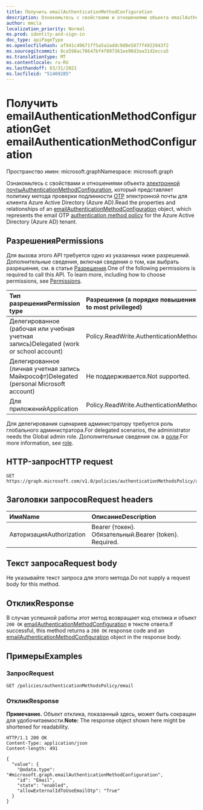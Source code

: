 ```yaml
---
title: Получить emailAuthenticationMethodConfiguration
description: Ознакомьтесь с свойствами и отношениями объекта emailAuthenticationMethodConfiguration.
author: mmcla
localization_priority: Normal
ms.prod: identity-and-sign-in
doc_type: apiPageType
ms.openlocfilehash: af941c49671ff5a5a2addc9d8e5877f4922043f2
ms.sourcegitcommit: 8ca598ac70647bf4f897361ee90d3aa31d2ecca5
ms.translationtype: MT
ms.contentlocale: ru-RU
ms.lasthandoff: 03/31/2021
ms.locfileid: "51469285"
---
```

# <a name="get-emailauthenticationmethodconfiguration"></a><span data-ttu-id="800c1-103">Получить emailAuthenticationMethodConfiguration</span><span class="sxs-lookup"><span data-stu-id="800c1-103">Get emailAuthenticationMethodConfiguration</span></span>

<span data-ttu-id="800c1-104">Пространство имен: microsoft.graph</span><span class="sxs-lookup"><span data-stu-id="800c1-104">Namespace: microsoft.graph</span></span>

<span data-ttu-id="800c1-105">Ознакомьтесь с свойствами и отношениями объекта [электронной почтыAuthenticationMethodConfiguration,](../resources/emailauthenticationmethodconfiguration.md) который представляет политику метода проверки подлинности [OTP](../resources/authenticationmethodspolicies-overview.md) электронной почты для клиента Azure Active Directory (Azure AD).</span><span class="sxs-lookup"><span data-stu-id="800c1-105">Read the properties and relationships of an [emailAuthenticationMethodConfiguration](../resources/emailauthenticationmethodconfiguration.md) object, which represents the email OTP [authentication method policy](../resources/authenticationmethodspolicies-overview.md) for the Azure Active Directory (Azure AD) tenant.</span></span>

## <a name="permissions"></a><span data-ttu-id="800c1-106">Разрешения</span><span class="sxs-lookup"><span data-stu-id="800c1-106">Permissions</span></span>

<span data-ttu-id="800c1-p101">Для вызова этого API требуется одно из указанных ниже разрешений. Дополнительные сведения, включая сведения о том, как выбрать разрешения, см. в статье [Разрешения](/graph/permissions-reference).</span><span class="sxs-lookup"><span data-stu-id="800c1-p101">One of the following permissions is required to call this API. To learn more, including how to choose permissions, see [Permissions](/graph/permissions-reference).</span></span>

|<span data-ttu-id="800c1-109">Тип разрешения</span><span class="sxs-lookup"><span data-stu-id="800c1-109">Permission type</span></span>|<span data-ttu-id="800c1-110">Разрешения (в порядке повышения привилегий)</span><span class="sxs-lookup"><span data-stu-id="800c1-110">Permissions (from least to most privileged)</span></span>|
|:---|:---|
|<span data-ttu-id="800c1-111">Делегированное (рабочая или учебная учетная запись)</span><span class="sxs-lookup"><span data-stu-id="800c1-111">Delegated (work or school account)</span></span>|<span data-ttu-id="800c1-112">Policy.ReadWrite.AuthenticationMethod</span><span class="sxs-lookup"><span data-stu-id="800c1-112">Policy.ReadWrite.AuthenticationMethod</span></span>|
|<span data-ttu-id="800c1-113">Делегированное (личная учетная запись Майкрософт)</span><span class="sxs-lookup"><span data-stu-id="800c1-113">Delegated (personal Microsoft account)</span></span>|<span data-ttu-id="800c1-114">Не поддерживается.</span><span class="sxs-lookup"><span data-stu-id="800c1-114">Not supported.</span></span>|
|<span data-ttu-id="800c1-115">Для приложений</span><span class="sxs-lookup"><span data-stu-id="800c1-115">Application</span></span>|<span data-ttu-id="800c1-116">Policy.ReadWrite.AuthenticationMethod</span><span class="sxs-lookup"><span data-stu-id="800c1-116">Policy.ReadWrite.AuthenticationMethod</span></span>|

<span data-ttu-id="800c1-117">Для делегирования сценариев администратору требуется роль глобального администратора.</span><span class="sxs-lookup"><span data-stu-id="800c1-117">For delegated scenarios, the administrator needs the Global admin role.</span></span> <span data-ttu-id="800c1-118">Дополнительные сведения см. в [роли](/azure/active-directory/users-groups-roles/directory-assign-admin-roles#available-roles).</span><span class="sxs-lookup"><span data-stu-id="800c1-118">For more information, see [role](/azure/active-directory/users-groups-roles/directory-assign-admin-roles#available-roles).</span></span>

## <a name="http-request"></a><span data-ttu-id="800c1-119">HTTP-запрос</span><span class="sxs-lookup"><span data-stu-id="800c1-119">HTTP request</span></span>

<!-- {
  "blockType": "ignored"
}
-->

```http
GET https://graph.microsoft.com/v1.0/policies/authenticationMethodsPolicy/authenticationMethodConfiguration/email
```

## <a name="request-headers"></a><span data-ttu-id="800c1-120">Заголовки запросов</span><span class="sxs-lookup"><span data-stu-id="800c1-120">Request headers</span></span>

|<span data-ttu-id="800c1-121">Имя</span><span class="sxs-lookup"><span data-stu-id="800c1-121">Name</span></span>|<span data-ttu-id="800c1-122">Описание</span><span class="sxs-lookup"><span data-stu-id="800c1-122">Description</span></span>|
|:---|:---|
|<span data-ttu-id="800c1-123">Авторизация</span><span class="sxs-lookup"><span data-stu-id="800c1-123">Authorization</span></span>|<span data-ttu-id="800c1-p103">Bearer {токен}. Обязательный.</span><span class="sxs-lookup"><span data-stu-id="800c1-p103">Bearer {token}. Required.</span></span>|

## <a name="request-body"></a><span data-ttu-id="800c1-126">Текст запроса</span><span class="sxs-lookup"><span data-stu-id="800c1-126">Request body</span></span>

<span data-ttu-id="800c1-127">Не указывайте текст запроса для этого метода.</span><span class="sxs-lookup"><span data-stu-id="800c1-127">Do not supply a request body for this method.</span></span>

## <a name="response"></a><span data-ttu-id="800c1-128">Отклик</span><span class="sxs-lookup"><span data-stu-id="800c1-128">Response</span></span>

<span data-ttu-id="800c1-129">В случае успешной работы этот метод возвращает код отклика и объект `200 OK` [emailAuthenticationMethodConfiguration](../resources/emailauthenticationmethodconfiguration.md) в тексте ответа.</span><span class="sxs-lookup"><span data-stu-id="800c1-129">If successful, this method returns a `200 OK` response code and an [emailAuthenticationMethodConfiguration](../resources/emailauthenticationmethodconfiguration.md) object in the response body.</span></span>

## <a name="examples"></a><span data-ttu-id="800c1-130">Примеры</span><span class="sxs-lookup"><span data-stu-id="800c1-130">Examples</span></span>

### <a name="request"></a><span data-ttu-id="800c1-131">Запрос</span><span class="sxs-lookup"><span data-stu-id="800c1-131">Request</span></span>
<!-- {
  "blockType": "request",
  "name": "get_emailauthenticationmethodconfiguration"
}
-->

```http
GET /policies/authenticationMethodsPolicy/email
```

### <a name="response"></a><span data-ttu-id="800c1-132">Отклик</span><span class="sxs-lookup"><span data-stu-id="800c1-132">Response</span></span>

<span data-ttu-id="800c1-133">**Примечание.** Объект отклика, показанный здесь, может быть сокращен для удобочитаемости.</span><span class="sxs-lookup"><span data-stu-id="800c1-133">**Note:** The response object shown here might be shortened for readability.</span></span>
<!-- {
  "blockType": "response",
  "truncated": true,
  "@odata.type": "microsoft.graph.emailAuthenticationMethodConfiguration"
}
-->

```http
HTTP/1.1 200 OK
Content-Type: application/json
Content-length: 491

{
  "value": {
    "@odata.type": "#microsoft.graph.emailAuthenticationMethodConfiguration",
    "id": "Email",
    "state": "enabled",
    "allowExternalIdToUseEmailOtp": "True"
  }
}
```
